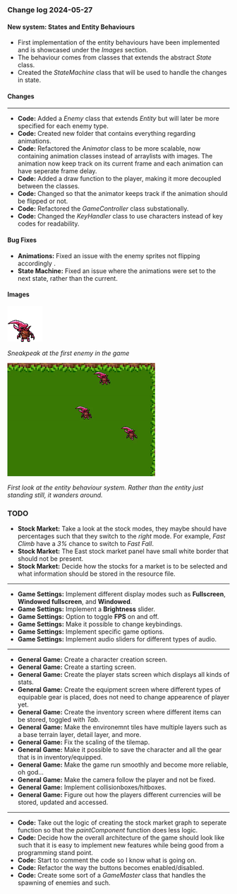 ### Change log 2024-05-27

#### New system: States and Entity Behaviours

- First implementation of the entity behaviours have been implemented and is showcased under the *Images* section.
- The behaviour comes from classes that extends the abstract *State* class.
- Created the *StateMachine* class that will be used to handle the changes in state.

#### Changes

---

- **Code:** Added a *Enemy* class that extends *Entity* but will later be more specified for each enemy type.
- **Code:** Created new folder that contains everything regarding animations.
- **Code:** Refactored the *Animator* class to be more scalable, now containing animation classes instead of arraylists with images. The animation now keep track on its current frame and each animation can have seperate frame delay.
- **Code:** Added a draw function to the player, making it more decoupled between the classes.
- **Code:** Changed so that the animator keeps track if the animation should be flipped or not.
- **Code:** Refactored the *GameController* class substationally.
- **Code:** Changed the *KeyHandler* class to use characters instead of key codes for readability. 


#### Bug Fixes

- **Animations:** Fixed an issue with the enemy sprites not flipping accordingly .
- **State Machine:** Fixed an issue where the animations were set to the next state, rather than the current.

#### Images

![](/readme_handling/images/2024-05-27/idleEnemy.png)

*Sneakpeak at the first enemy in the game*

![firstStateMachineTest](/readme_handling/images/2024-05-27/firstStateMachineTest.gif)

*First look at the entity behaviour system. Rather than the entity just standing still, it wanders around.*

### TODO

- **Stock Market:** Take a look at the stock modes, they maybe should have percentages such that they switch to the *right* mode. For example, *Fast Climb* have a *3%* chance to switch to *Fast Fall*.
- **Stock Market:** The East stock market panel have small white border that should not be present.
- **Stock Market:** Decide how the stocks for a market is to be selected and what information should be stored in the resource file.

---

- **Game Settings:** Implement different display modes such as **Fullscreen**, **Windowed fullscreen**, and **Windowed**.
- **Game Settings:** Implement a **Brightness** slider.
- **Game Settings:** Option to toggle **FPS** on and off.
- **Game Settings:** Make it possible to change keybindings.
- **Game Settings:** Implement specific game options.
- **Game Settings:** Implement audio sliders for different types of audio.

---

- **General Game:** Create a character creation screen.
- **General Game:** Create a starting screen.
- **General Game:** Create the player stats screen which displays all kinds of stats.
- **General Game:** Create the equipment screen where different types of equipable gear is placed, does not need to change appearence of player yet.
- **General Game:** Create the inventory screen where different items can be stored, toggled with *Tab*.
- **General Game:** Make the environemnt tiles have multiple layers such as a base terrain layer, detail layer, and more.
- **General Game:** Fix the scaling of the tilemap.
- **General Game:** Make it possible to save the character and all the gear that is in inventory/equipped.
- **General Game:** Make the game run smoothly and become more reliable, oh god...
- **General Game:** Make the camera follow the player and not be fixed.
- **General Game:** Implement collisionboxes/hitboxes.
- **General Game:** Figure out how the players different currencies will be stored, updated and accessed.

---

- **Code:** Take out the logic of creating the stock market graph to seperate function so that the *paintComponent* function does less logic.
- **Code:** Decide how the overall architecture of the game should look like such that it is easy to implement new features while being good from a programming stand point.
- **Code:** Start to comment the code so I know what is going on.
- **Code:** Refactor the way the buttons becomes enabled/disabled.
- **Code:** Create some sort of a *GameMaster* class that handles the spawning of enemies and such.
